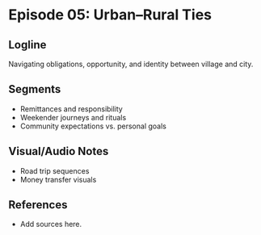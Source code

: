 # Episode 05: Urban–Rural Ties

## Logline

Navigating obligations, opportunity, and identity between village and city.

## Segments

- Remittances and responsibility
- Weekender journeys and rituals
- Community expectations vs. personal goals

## Visual/Audio Notes

- Road trip sequences
- Money transfer visuals

## References

- Add sources here.
